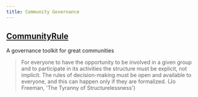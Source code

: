 ```yaml
---
title: Community Governance
---
```

## [CommunityRule](https://communityrule.info/)

A governance toolkit for great communities 

> For everyone to have the opportunity to be involved in a given group and to participate in its activities the structure must be explicit, not implicit. The rules of decision-making must be open and available to everyone, and this can happen only if they are formalized. (Jo Freeman, 'The Tyranny of Structurelessness')